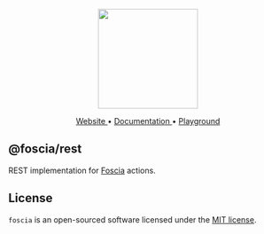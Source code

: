 <p align="center">
  <a href="https://foscia-dev.github.io/docs">
    <img width="180" src="https://foscia-dev.github.io/docs/img/icon.svg" alt="">
  </a>
</p>

<p align="center">
<a href="https://foscia-dev.github.io/docs">
  Website
</a>
•
<a href="https://foscia-dev.github.io/docs/docs/getting-started">
  Documentation
</a>
•
<a href="https://stackblitz.com/edit/foscia?file=playground.ts">
  Playground
</a>
</p>

## @foscia/rest

REST implementation for [Foscia](https://foscia-dev.github.io/docs) actions.

## License

`foscia` is an open-sourced software licensed under the
[MIT license](LICENSE).
